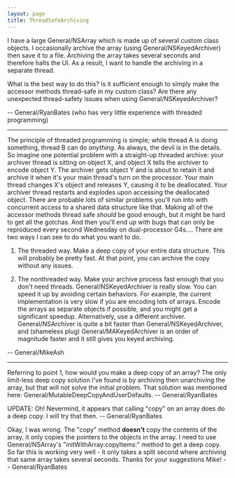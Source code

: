```yaml
---
layout: page
title: ThreadSafeArchiving
---
```


I have a large General/NSArray which is made up of several custom class objects. I occasionally archive the array (using General/NSKeyedArchiver) then save it to a file. Archiving the array takes several seconds and therefore halts the UI. As a result, I want to handle the archiving in a separate thread.

What is the best way to do this? Is it sufficient enough to simply make the accessor methods thread-safe in my custom class? Are there any unexpected thread-safety issues when using General/NSKeyedArchiver?

-- General/RyanBates (who has very little experience with threaded programming)

----

The principle of threaded programming is simple; while thread A is doing something, thread B can do *anything*. As always, the devil is in the details. So imagine one potential problem with a straight-up threaded archive: your archiver thread is sitting on object X, and object X tells the archiver to encode object Y. The archiver gets object Y and is about to retain it and archive it when it's your main thread's turn on the processor. Your main thread changes X's object and releases Y, causing it to be deallocated. Your archiver thread restarts and explodes upon accessing the deallocated object. There are probable lots of similar problems you'll run into with concurrent access to a shared data structure like that. Making all of the accessor methods thread safe *should* be good enough, but it might be hard to get all the gotchas. And then you'll end up with bugs that can only be reproduced every second Wednesday on dual-processor G4s.... There are two ways I can see to do what you want to do.

1) The threaded way. Make a deep copy of your entire data structure. This will probably be pretty fast. At that point, you can archive the copy without any issues.

2) The nonthreaded way. Make your archive process fast enough that you don't need threads. General/NSKeyedArchiver is really slow. You can speed it up by avoiding certain behaviors. For example, the current implementation is very slow if you are encoding lots of arrays. Encode the arrays as separate objects if possible, and you might get a significant speedup. Alternatively, use a different archiver. General/NSArchiver is quite a bit faster than General/NSKeyedArchiver, and (shameless plug) General/MAKeyedArchiver is an order of magnitude faster and it still gives you keyed archiving.

-- General/MikeAsh

----

Referring to point 1, how would you make a deep copy of an array? The only limit-less deep copy solution I've found is by archiving then unarchiving the array, but that will not solve the initial problem. That solution was mentioned here: General/MutableDeepCopyAndUserDefaults. -- General/RyanBates

UPDATE: Oh! Nevermind, it appears that calling "copy" on an array does do a deep copy. I will try that then. -- General/RyanBates

Okay, I was wrong. The "copy" method **doesn't** copy the contents of the array, it only copies the pointers to the objects in the array. I need to use General/NSArray's "initWithArray:copyItems:" method to get a deep copy. So far this is working very well - it only takes a split second where archiving that same array takes several seconds. Thanks for your suggestions Mike! -- General/RyanBates
